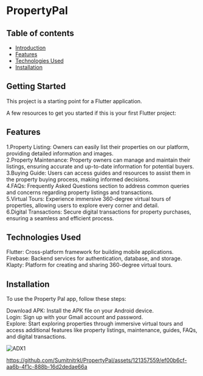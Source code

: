 # PropertyPal


## Table of contents
* [Introduction](#Introduction)
* [Features](#Features)
* [Technologies Used](#TechnologiesUsed)
* [Installation](#Installation)


## Getting Started


This project is a starting point for a Flutter application.

A few resources to get you started if this is your first Flutter project:

## Features
1.Property Listing: Owners can easily list their properties on our platform, providing detailed information and images.<br/>
2.Property Maintenance: Property owners can manage and maintain their listings, ensuring accurate and up-to-date information for potential buyers.<br/>
3.Buying Guide: Users can access guides and resources to assist them in the property buying process, making informed decisions.<br/>
4.FAQs: Frequently Asked Questions section to address common queries and concerns regarding property listings and transactions.<br/>
5.Virtual Tours: Experience immersive 360-degree virtual tours of properties, allowing users to explore every corner and detail.<br/>
6.Digital Transactions: Secure digital transactions for property purchases, ensuring a seamless and efficient process.<br/>

## Technologies Used
Flutter: Cross-platform framework for building mobile applications.
Firebase: Backend services for authentication, database, and storage.
Klapty: Platform for creating and sharing 360-degree virtual tours.

## Installation
To use the Property Pal app, follow these steps:

Download APK: Install the APK file on your Android device.<br/>
Login: Sign up with your Gmail account and password.<br/>
Explore: Start exploring properties through immersive virtual tours and access additional features like property listings, maintenance, guides, FAQs, and digital transactions.<br/>


![ADX1](https://github.com/Sumitnitrkl/PropertyPal/assets/121357559/c9caf388-ce7a-4e4f-9cbe-f948a0bf0c8b)




https://github.com/Sumitnitrkl/PropertyPal/assets/121357559/ef00b6cf-aa6b-4f1c-888b-16d2dedae66a




